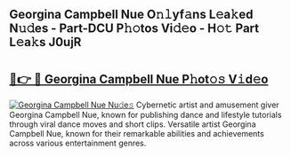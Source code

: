 ## Georgina Campbell Nue O𝚗𝚕yf𝚊ns L𝚎a𝚔ed N𝚞𝚍es - Part-DCU P𝚑𝚘tos Vi𝚍𝚎o - H𝚘𝚝 Part L𝚎a𝚔s J0ujR

# <h2><a href="http://kf48ln.oniu.top/?m=Georgina+Campbell+Nue">🔗👉 🔴 Georgina Campbell Nue P𝚑ot𝚘𝚜 V𝚒d𝚎o</a></h2>

[![Georgina Campbell Nue Nu𝚍e𝚜](https://i.imgur.com/0qMVB7G.gif)](http://kf48ln.oniu.top/?m=Georgina+Campbell+Nue)
Cybernetic artist and amusement giver Georgina Campbell Nue, known for publishing dance and lifestyle tutorials through viral dance moves and short clips. Versatile artist Georgina Campbell Nue, known for their remarkable abilities and achievements across various entertainment genres.  
